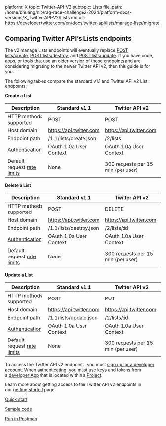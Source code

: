 platform: X
topic: Twitter-API-V2
subtopic: Lists
file_path: /home/bhuang/nlp/rag-race-challenge2-2024/platform-docs-versions/X_Twitter-API-V2/Lists.md
url: https://developer.twitter.com/en/docs/twitter-api/lists/manage-lists/migrate


## Comparing Twitter API’s Lists endpoints

The v2 manage Lists endpoints will eventually replace [POST lists/create](https://developer.twitter.com/en/docs/twitter-api/v1/accounts-and-users/create-manage-lists/api-reference/post-lists-create), [POST lists/destroy](https://developer.twitter.com/en/docs/twitter-api/v1/accounts-and-users/create-manage-lists/api-reference/post-lists-destroy), and [POST lists/update](https://developer.twitter.com/en/docs/twitter-api/v1/accounts-and-users/create-manage-lists/api-reference/post-lists-update). If you have code, apps, or tools that use an older version of these endpoints and are considering migrating to the newer Twitter API v2, then this guide is for you. 

The following tables compare the standard v1.1 and Twitter API v2 List endpoints:  

**Create a List**

| Description | Standard v1.1 | Twitter API v2 |
| --- | --- | --- |
| HTTP methods supported | POST | POST |
| Host domain | https://api.twitter.com | https://api.twitter.com |
| Endpoint path | /1.1/lists/create.json | /2/lists |
| [Authentication](https://developer.twitter.com/content/developer-twitter/en/docs/authentication) | OAuth 1.0a User Context | OAuth 1.0a User Context |
| Default request [rate limits](https://developer.twitter.com/content/developer-twitter/en/docs/rate-limits) | None | 300 requests per 15 min (per user) |

**Delete a List**

| Description | Standard v1.1 | Twitter API v2 |
| --- | --- | --- |
| HTTP methods supported | POST | DELETE |
| Host domain | https://api.twitter.com | https://api.twitter.com |
| Endpoint path | /1.1/lists/destroy.json | /2/lists/:id |
| [Authentication](https://developer.twitter.com/content/developer-twitter/en/docs/authentication) | OAuth 1.0a User Context | OAuth 1.0a User Context |
| Default request [rate limits](https://developer.twitter.com/content/developer-twitter/en/docs/rate-limits) | None | 300 requests per 15 min (per user) |

**Update a List**

| Description | Standard v1.1 | Twitter API v2 |
| --- | --- | --- |
| HTTP methods supported | POST | PUT |
| Host domain | https://api.twitter.com | https://api.twitter.com |
| Endpoint path | /1.1/lists/update.json | /2/lists/:id |
| [Authentication](https://developer.twitter.com/content/developer-twitter/en/docs/authentication) | OAuth 1.0a User Context | OAuth 1.0a User Context |
| Default request [rate limits](https://developer.twitter.com/content/developer-twitter/en/docs/rate-limits) | None | 300 requests per 15 min (per user) |

To access the Twitter API v2 endpoints, you must [sign up for a developer account](https://developer.twitter.com/en/portal/petition/essential/basic-info). When authenticating, you must use keys and tokens from a [developer App](https://developer.twitter.com/en/docs/apps) that is located within a [Project](https://developer.twitter.com/en/docs/projects). 

Learn more about getting access to the Twitter API v2 endpoints in our [getting started](https://developer.twitter.com/en/docs/twitter-api/getting-started/getting-access-to-the-twitter-api) page.

[Quick start](https://developer.twitter.com/en/docs/twitter-api/lists/manage-lists/quick-start)

[Sample code](https://github.com/twitterdev/Twitter-API-v2-sample-code)

[Run in Postman](https://t.co/twitter-api-postman)
